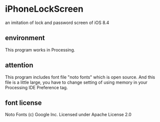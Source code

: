 # iPhoneLockScreen
an imitation of lock and password screen of iOS 8.4

## environment
This program works in Processing. 

## attention
This program includes font file "noto fonts" which is open source. 
And this file is a little large, you have to change setting of using memory in your Processing IDE Preference tag.

## font license
Noto Fonts (c) Google Inc. Licensed under Apache License 2.0
